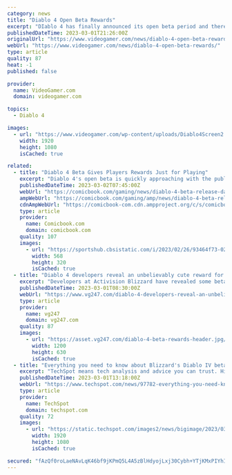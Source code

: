 ```yaml
---
category: news
title: "Diablo 4 Open Beta Rewards"
excerpt: "DIablo 4 has finally announced its open beta period and there are a few rewards in store for those that are participating."
publishedDateTime: 2023-03-01T21:26:00Z
originalUrl: "https://www.videogamer.com/news/diablo-4-open-beta-rewards/"
webUrl: "https://www.videogamer.com/news/diablo-4-open-beta-rewards/"
type: article
quality: 87
heat: -1
published: false

provider:
  name: VideoGamer.com
  domain: videogamer.com

topics:
  - Diablo 4

images:
  - url: "https://www.videogamer.com/wp-content/uploads/Diablo4Screen2.jpg"
    width: 1920
    height: 1080
    isCached: true

related:
  - title: "Diablo 4 Beta Gives Players Rewards Just for Playing"
    excerpt: "Diablo 4's open beta is quickly approaching with the public's first hands-on opportunity with the game scheduled to get underway on march 17th, and ahead of that release, we've gotten a better idea of ..."
    publishedDateTime: 2023-03-02T07:45:00Z
    webUrl: "https://comicbook.com/gaming/news/diablo-4-beta-release-date-rewards/"
    ampWebUrl: "https://comicbook.com/gaming/amp/news/diablo-4-beta-release-date-rewards/"
    cdnAmpWebUrl: "https://comicbook-com.cdn.ampproject.org/c/s/comicbook.com/gaming/amp/news/diablo-4-beta-release-date-rewards/"
    type: article
    provider:
      name: Comicbook.com
      domain: comicbook.com
    quality: 107
    images:
      - url: "https://sportshub.cbsistatic.com/i/2023/02/26/93464f73-02df-4c44-ad6d-5d551e79f6d7/new-games-out-this-month.png?width=568&height=320"
        width: 568
        height: 320
        isCached: true
  - title: "Diablo 4 developers reveal an unbelievably cute reward for beta players"
    excerpt: "Developers at Activision Blizzard have revealed some beta-exclusive Diablo 4 cosmetics for those who progress far enough during the early access period, including a wolf cub backpack that is frankly ..."
    publishedDateTime: 2023-03-01T08:30:00Z
    webUrl: "https://www.vg247.com/diablo-4-developers-reveal-an-unbelievably-cute-reward-for-beta-players"
    type: article
    provider:
      name: vg247
      domain: vg247.com
    quality: 87
    images:
      - url: "https://asset.vg247.com/diablo-4-beta-rewards-header.jpg/BROK/thumbnail/1200x630/diablo-4-beta-rewards-header.jpg"
        width: 1200
        height: 630
        isCached: true
  - title: "Everything you need to know about Blizzard's Diablo IV beta"
    excerpt: "TechSpot means tech analysis and advice you can trust. Highly anticipated: If you can't wait to get your hands on Diablo 4, the betas are only a few weekends away. Blizzard has scheduled two testing periods in March for players to get in some hacking and"
    publishedDateTime: 2023-03-01T13:18:00Z
    webUrl: "https://www.techspot.com/news/97782-everything-you-need-know-about-blizzards-diablo-iv.html"
    type: article
    provider:
      name: TechSpot
      domain: techspot.com
    quality: 72
    images:
      - url: "https://static.techspot.com/images2/news/bigimage/2023/03/2023-03-01-image-36.jpg"
        width: 1920
        height: 1080
        isCached: true

secured: "fAzQf0roLaeNAvLqK46bf9jKPmQ5L4A5zBlHdyojLxj30Cybh+YTjKMxPIYhIgj1sjtK9n6Aj3fs44fUUhZwku0LZztNJI2yiI5jLe95O/s5rXGLPdinUMwbqTmCaboYDF+HEf/u62NFr8Qn+/lqicSfDd8NAV7dbwhrSqSF0I3u5uHy0DxekZer0naMKxu4whZYS1q49JxnuZVXJ76Jdm5yuZGVsnbSWAbvEkqsaq/IgunA3YOkG36U8zJMeLj2bHH/m1Q2THppzMfHj6nckJQ4Gte5A8nSJSfdLRg/GpUudykvELRCi+alYauEK3lcFrJYr8FceQAMpLA3d5hKsarKj9AaKTql/DMhOj4Xrec=;rJtYxkeUu0B/t45RdQLiBw=="
---
```


